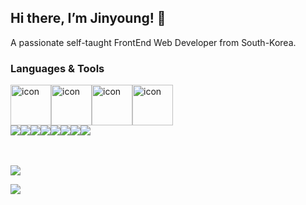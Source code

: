 <!--
**yoooooooung/yoooooooung** is a ✨ _special_ ✨ repository because its `README.md` (this file) appears on your GitHub profile.

Here are some ideas to get you started:

- 🔭 I’m currently working on ...
- 🌱 I’m currently learning ...
- 👯 I’m looking to collaborate on ...
- 🤔 I’m looking for help with ...
- 💬 Ask me about ...
- 📫 How to reach me: ...
- 😄 Pronouns: ...
- ⚡ Fun fact: ...
-->


## Hi there, I’m Jinyoung! 👋
A passionate self-taught FrontEnd Web Developer from South-Korea.



### Languages & Tools
<div style="display: flex; align-items: flex-start;">
<img src="https://techstack-generator.vercel.app/js-icon.svg" alt="icon" width="65" height="65" />
<img src="https://techstack-generator.vercel.app/react-icon.svg" alt="icon" width="65" height="65" />
<img src="https://techstack-generator.vercel.app/redux-icon.svg" alt="icon" width="65" height="65" />
<img src="https://techstack-generator.vercel.app/github-icon.svg" alt="icon" width="65" height="65" />
</div>

<!--<img src="https://img.shields.io/badge/뱃지레이블-배경색?style=뱃지모양&logo=로고&logoColor=로고색상"/>-->
<div style="display: flex; align-items: flex-start;">
<img src="https://img.shields.io/badge/JavaScript-F7DF1E?style=flat-square&logo=JavaScript&logoColor=ffffff"/>
<img src="https://img.shields.io/badge/React-61DAFB?style=flat-square&logo=React&logoColor=ffffff"/>
<img src="https://img.shields.io/badge/Redux-764ABC?style=flat-square&logo=Redux&logoColor=ffffff"/>
<img src="https://img.shields.io/badge/HTML5-E34F26?style=flat-square&logo=HTML5&logoColor=ffffff"/>
<img src="https://img.shields.io/badge/CSS3-1572B6?style=flat-square&logo=CSS3&logoColor=ffffff"/>
<img src="https://img.shields.io/badge/Figma-F24E1E?style=flat-square&logo=Figma&logoColor=ffffff"/>
<img src="https://img.shields.io/badge/photoshop-31A8FF?style=flat-square&logo=Adobe Photoshop&logoColor=ffffff"/> <img src="https://img.shields.io/badge/illust-FF9A00?style=flat-square&logo=Adobe Illustrator&logoColor=ffffff"/>
</div>

<br>
<br>

<!--  [![Top Langs](https://github-readme-stats.vercel.app/api/top-langs/?username=yoooooooung&layout=compact)](https://github.com/yoooooooung/github-readme-stats) -->

<!-- ![Yoooooooung's GitHub stats](https://github-readme-stats.vercel.app/api?username=yoooooooung&show_icons=true&theme=dracula) -->

![](./profile-3d-contrib/profile-green-animate.svg)

![](./profile-3d-contrib/profile-night-rainbow.svg)

